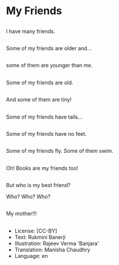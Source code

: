 # My Friends

##
I have many friends.

##
Some of my friends are older and...

##
some of them are younger than me.

##
Some of my friends are old.

##
And some of them are tiny!

##
Some of my friends have tails...

##
Some of my friends have no feet.

##
Some of my friends fly. Some of them swim.

##
Oh! Books are my friends too!

##
But who is my best friend?

Who? Who? Who?

##
My mother!!!

##
* License: [CC-BY]
* Text: Rukmini Banerji
* Illustration: Rajeev Verma 'Banjara'
* Translation: Manisha Chaudhry
* Language: en
